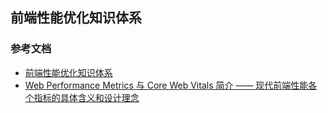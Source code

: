 ## 前端性能优化知识体系



### 参考文档

- [前端性能优化知识体系](https://juejin.cn/post/7063754993072865287)
- [Web Performance Metrics 与 Core Web Vitals 简介 —— 现代前端性能各个指标的具体含义和设计理念](https://juejin.cn/post/6883444297614983175)
